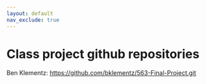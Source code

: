 ```yaml
---
layout: default
nav_exclude: true
---
```


# Class project github repositories
Ben Klementz: <https://github.com/bklementz/563-Final-Project.git>
